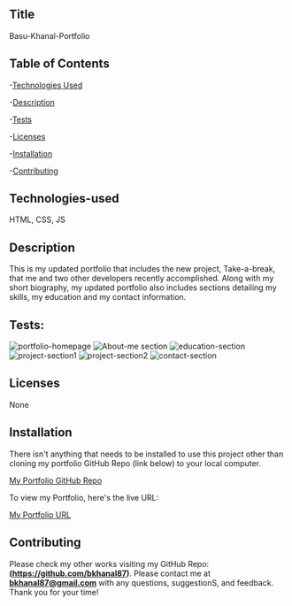 ## Title

Basu-Khanal-Portfolio

## Table of Contents

-[Technologies Used](#technologies-used)

-[Description](#description)

-[Tests](#tests)

-[Licenses](#licenses)

-[Installation](#installation)

-[Contributing](#contributing)

## Technologies-used

HTML, CSS, JS

## Description

This is my updated portfolio that includes the new project, Take-a-break, that me and two other developers recently accomplished. Along with my short biography, my updated portfolio also includes sections detailing my skills, my education and my contact information. 

## Tests: 
![portfolio-homepage](https://user-images.githubusercontent.com/87610840/141668691-2729da8a-b276-461c-beb5-213d8d82607d.JPG)
![About-me section](https://user-images.githubusercontent.com/87610840/141668490-0c74625e-19fe-4c0d-bc78-06b1b2f7cbec.JPG)
![education-section](https://user-images.githubusercontent.com/87610840/141668491-98307f00-6c5d-4570-aabc-8d1e8d71416e.JPG)
![project-section1](https://user-images.githubusercontent.com/87610840/141668492-f0eed652-d85f-4541-b6e9-11b7611e364c.JPG)
![project-section2](https://user-images.githubusercontent.com/87610840/141668493-a3407805-a5b0-4549-b396-b51dfba90141.JPG)
![contact-section](https://user-images.githubusercontent.com/87610840/141668710-c6fe85d5-1d58-49b3-bbdd-16d3086552a1.JPG)

## Licenses

None

## Installation

There isn't anything that needs to be installed to use this project other than cloning my portfolio GitHub Repo (link below) to your local computer.

[My Portfolio GitHub Repo](https://github.com/bkhanal87/My-updated-portfolio)

To view my Portfolio, here's the live URL:

[My Portfolio URL](https://bkhanal87.github.io/My-updated-portfolio/)

## Contributing

Please check my other works visiting my GitHub Repo: **(https://github.com/bkhanal87)**. Please contact me at **bkhanal87@gmail.com** with any questions, suggestionS, and feedback. Thank you for your time! 
